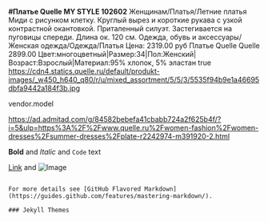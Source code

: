**#Платье Quelle MY STYLE 102602** 
Женщинам/Платья/Летние платья
Миди с рисунком клетку. Круглый вырез и короткие рукава с узкой контрастной окантовкой. Приталенный силуэт. Застегивается на пуговицы спереди. Длина ок. 120 см.
Одежда, обувь и аксессуары/Женская одежда/Одежда/Платья
Цена: 2319.00 руб
Платье Quelle Quelle
2899.00
Цвет:многоцветный|Размер:34|Пол:Женский|Возраст:Взрослый|Материал:95% хлопок, 5% эластан
true
https://cdn4.statics.quelle.ru/default/produkt-images/_w450_h640_q80/r/u/mixed_assortment/5/5/3/5535f94b9e1a46695dbfa9442a184f3b.jpg

vendor.model

https://ad.admitad.com/g/84582bebefa41cbabb724a2f625b4f/?i=5&ulp=https%3A%2F%2Fwww.quelle.ru%2Fwomen-fashion%2Fwomen-dresses%2Fsummer-dresses%2Fplate-r2242974-m391920-2.html



**Bold** and _Italic_ and `Code` text

[Link](url) and ![Image](src)
```

For more details see [GitHub Flavored Markdown](https://guides.github.com/features/mastering-markdown/).

### Jekyll Themes

